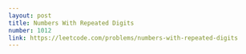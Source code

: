 ```yaml
---
layout: post
title: Numbers With Repeated Digits
number: 1012
link: https://leetcode.com/problems/numbers-with-repeated-digits
---
```

